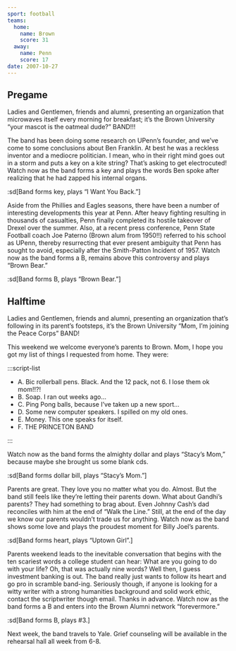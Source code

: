 ```yaml
---
sport: football
teams:
  home:
    name: Brown
    score: 31
  away:
    name: Penn
    score: 17
date: 2007-10-27
---
```


## Pregame

Ladies and Gentlemen, friends and alumni, presenting an organization that microwaves itself every morning for breakfast; it’s the Brown University “your mascot is the oatmeal dude?” BAND!!!

The band has been doing some research on UPenn’s founder, and we’ve come to some conclusions about Ben Franklin. At best he was a reckless inventor and a mediocre politician. I mean, who in their right mind goes out in a storm and puts a key on a kite string? That’s asking to get electrocuted! Watch now as the band forms a key and plays the words Ben spoke after realizing that he had zapped his internal organs.

:sd[Band forms key, plays “I Want You Back.”]

Aside from the Phillies and Eagles seasons, there have been a number of interesting developments this year at Penn. After heavy fighting resulting in thousands of casualties, Penn finally completed its hostile takeover of Drexel over the summer. Also, at a recent press conference, Penn State Football coach Joe Paterno (Brown alum from 1950!!) referred to his school as UPenn, thereby resurrecting that ever present ambiguity that Penn has sought to avoid, especially after the Smith-Patton Incident of 1957. Watch now as the band forms a B, remains above this controversy and plays “Brown Bear.”

:sd[Band forms B, plays “Brown Bear.”]

## Halftime

Ladies and Gentlemen, friends and alumni, presenting an organization that’s following in its parent’s footsteps, it’s the Brown University “Mom, I’m joining the Peace Corps” BAND!

This weekend we welcome everyone’s parents to Brown. Mom, I hope you got my list of things I requested from home. They were:

:::script-list

- A. Bic rollerball pens. Black. And the 12 pack, not 6. I lose them ok mom!!?!
- B. Soap. I ran out weeks ago…
- C. Ping Pong balls, because I’ve taken up a new sport…
- D. Some new computer speakers. I spilled on my old ones.
- E. Money. This one speaks for itself.
- F. THE PRINCETON BAND

:::

Watch now as the band forms the almighty dollar and plays “Stacy’s Mom,” because maybe she brought us some blank cds.

:sd[Band forms dollar bill, plays “Stacy’s Mom.”]

Parents are great. They love you no matter what you do. Almost. But the band still feels like they’re letting their parents down. What about Gandhi’s parents? They had something to brag about. Even Johnny Cash’s dad reconciles with him at the end of “Walk the Line.” Still, at the end of the day we know our parents wouldn’t trade us for anything. Watch now as the band shows some love and plays the proudest moment for Billy Joel’s parents.

:sd[Band forms heart, plays “Uptown Girl”.]

Parents weekend leads to the inevitable conversation that begins with the ten scariest words a college student can hear: What are you going to do with your life? Oh, that was actually nine words? Well then, I guess investment banking is out. The band really just wants to follow its heart and go pro in scramble band-ing. Seriously though, if anyone is looking for a witty writer with a strong humanities background and solid work ethic, contact the scriptwriter though email. Thanks in advance. Watch now as the band forms a B and enters into the Brown Alumni network “forevermore.”

:sd[Band forms B, plays #3.]

Next week, the band travels to Yale. Grief counseling will be available in the rehearsal hall all week from 6-8.
